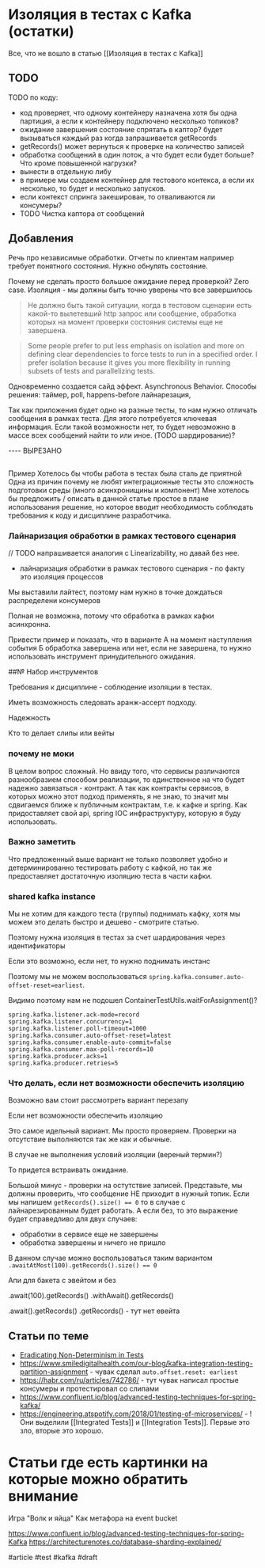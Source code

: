 # Изоляция в тестах с Kafka (остатки)

Все, что не вошло в статью [[Изоляция в тестах с Kafka]]

## TODO

TODO по коду:
- код проверяет, что одному контейнеру назначена хотя бы одна партиция, а если к контейнеру подключено несколько топиков?
- ожидание завершения состояние спрятать в каптор? будет вызываться каждый раз когда запрашивается getRecords
- getRecords() может вернуться к проверке на количество записей
- обработка сообщений в один поток, а что будет если будет больше? Что кроме повышенной нагрузки?
- вынести в отдельную либу
- в примере мы создаем контейнер для тестового контекса, а если их несколько, то будет и несколько запусков.
- если контекст спринга закеширован, то отваливаются ли консумеры?
- TODO Чистка каптора от сообщений

## Добавления

Речь про независимые обработки. Отчеты по клиентам например требует понятного состояния. Нужно обнулять состояние. 

Почему не сделать просто большое ожидание перед проверкой? Zero case. Изоляция - мы должны быть точно уверены что все завершилось 

> Не должно быть такой ситуации, когда в тестовом сценарии есть какой-то вылетевший http запрос или сообщение, обработка которых на момент проверки состояния системы еще не завершена. 

> Some people prefer to put less emphasis on isolation and more on defining clear dependencies to force tests to run in a specified order. I prefer isolation because it gives you more flexibility in running subsets of tests and parallelizing tests.

Одновременно создается сайд эффект. Asynchronous Behavior. Способы решения: таймер, poll, happens-before лайнарезация,

Так как приложения будет одно на разные тесты, то нам нужно отличать сообщения в рамках теста. Для этого потребуется ключевая информация. Если такой возможности нет, то будет невозможно в массе всех сообщений найти то или иное. (TODO шардирование)?

---- ВЫРЕЗАНО
## 
Пример
Хотелось бы чтобы работа в тестах была сталь де приятной 
Одна из причин почему не любят интеграционные тесты это сложность подготовки среды (много асинхронищины и компонент)
Мне хотелось бы предложить / описать в данной статье простое в плане использования решение, но которое вводит необходимость соблюдать требования к коду и дисциплине разработчика.

### Лайнаризация обработки в рамках тестового сценария

// TODO напрашивается аналогия с Linearizability, но давай без нее.

- лайнаризация обработки в рамках тестового сценария - по факту это изоляция процессов

Мы выставили лайтест, поэтому нам нужно в точке дождаться распределени консумеров

Полная не возможна, потому что обработка в рамках кафки асинхронна. 

Привести пример и показать, что в варианте А на момент наступления события Б обработка завершена или нет, если не завершена, то нужно использовать инструмент принудительного ожидания.

##№ Набор инструментов

Требования к дисциплине - соблюдение изоляции в тестах. 

Иметь возможность следовать аранж-ассерт подходу.

Надежность

Кто то делает слипы или вейты 

### почему не моки

В целом вопрос сложный. Но ввиду того, что сервисы различаются разнообразием способом реализации, то единственное на что будет надежно завязаться - контракт. А так как контракты сервисов, в которых можно этот подход применять, я не знаю, то значит мы сдвигаемся ближе к публичным контрактам, т.е. к кафке и spring. Как придоставляет свой api, spring IOC инфраструктуру, которую я буду использовать.

### Важно заметить

Что предложенный выше вариант не только позволяет удобно и детерминированно тестировать работу с кафкой, но так же предоставляет достаточную изоляцию теста в части кафки.

### shared kafka instance

Мы не хотим для каждого теста (группы) поднимать кафку, хотя мы можем это делать быстро и дешево - смотрите статью.

Поэтому нужна изоляция в тестах за счет шардирования через идентификаторы

Если это возможно, если нет, то нужно поднимать инстанс

Поэтому мы не можем воспользоваться `spring.kafka.consumer.auto-offset-reset=earliest`. 

Видимо поэтому нам не подошел ContainerTestUtils.waitForAssignment()?


```
spring.kafka.listener.ack-mode=record
spring.kafka.listener.concurrency=1
spring.kafka.listener.poll-timeout=1000
spring.kafka.consumer.auto-offset-reset=latest
spring.kafka.consumer.enable-auto-commit=false
spring.kafka.consumer.max-poll-records=10
spring.kafka.producer.acks=1
spring.kafka.producer.retries=5
```

### Что делать, если нет возможности обеспечить изоляцию

Возможно вам стоит рассмотреть вариант перезапу

Если нет возможности обеспечить изоляцию

Это самое идельный вариант. Мы просто проверяем. Проверки на отсутствие выполняются так же как и обычные.

В случае не выполнения условий изоляции (вереный термин?)

То придется встраивать ожидание.

Большой минус - проверки на остутствие записей. Представьте, мы должны проверить, что сообщение НЕ приходит в нужный топик. Если мы напишем `getRecords().size() == 0` то в случае с лайнарезированным будет работать. А если без, то это выражение будет справедливо для двух случаев:
- обработки в сервисе еще не завершены
- обработка завершены и ничего не пришло
  
В данном случае можно воспользоваться таким вариантом `.awaitAtMost(100).getRecords().size() == 0`

Апи для бакета с эвейтом и без

.await(100).getRecords()
.withAwait().getRecords()

.await().getRecords()
.getRecords() - тут нет евейта

## Статьи по теме

- [Eradicating Non-Determinism in Tests](https://martinfowler.com/articles/nonDeterminism.html)
- https://www.smiledigitalhealth.com/our-blog/kafka-integration-testing-partition-assignment - чувак сделал `auto.offset.reset: earliest `
- https://habr.com/ru/articles/742786/ - тут чувак написал простые консумеры и протестировал со слипами
- https://www.confluent.io/blog/advanced-testing-techniques-for-spring-kafka/
- https://engineering.atspotify.com/2018/01/testing-of-microservices/ - ! Они выделили [[Integrated Tests]] и [[Integration Tests]]. Первые это зло, вторые это хорошо.

# Статьи где есть картинки на которые можно обратить внимание 

Игра "Волк и яйца" Как метафора на event bucket

https://www.confluent.io/blog/advanced-testing-techniques-for-spring-Kafka
https://architecturenotes.co/database-sharding-explained/

#article #test #kafka
#draft